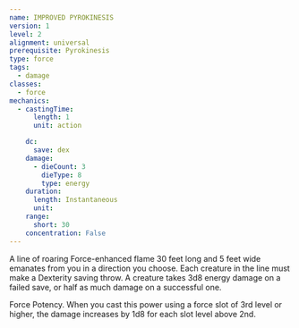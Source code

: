 ```yaml
---
name: IMPROVED PYROKINESIS
version: 1
level: 2
alignment: universal
prerequisite: Pyrokinesis
type: force
tags:
  - damage
classes:
  - force
mechanics:
  - castingTime:
      length: 1
      unit: action

    dc:
      save: dex
    damage:
      - dieCount: 3
        dieType: 8
        type: energy
    duration:
      length: Instantaneous
      unit: 
    range:
      short: 30
    concentration: False
---
```

A line of roaring Force-enhanced flame 30 feet long and 5 feet wide emanates from you in a direction you choose. Each creature in the line must make a Dexterity saving throw. A creature takes 3d8 energy damage on a failed save, or half as much damage on a successful one.

Force Potency. When you cast this power using a force slot of 3rd level or higher, the damage increases by 1d8 for each slot level above 2nd.


    